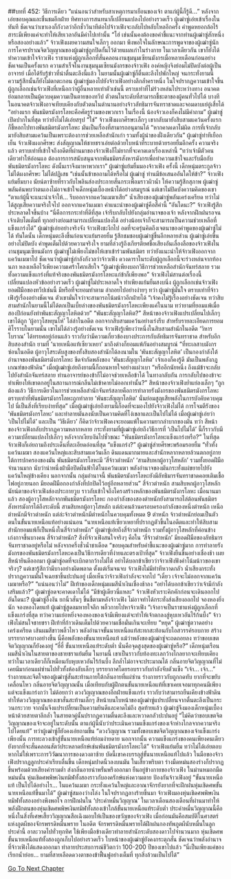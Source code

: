 ##บทที่ 452: วิธีการเดียว
“แน่นอนว่าสำหรับสาเหตุการมาเยือนของเจ้า ตาแก่ผู้นี้ก็รู้ดี...”
หลังจากเอ่ยขอบคุณและชื่นชมอีกฝ่าย ทิศทางการสนทนาก็เปลี่ยนแปลงไปอย่างรวดเร็ว ผู้เฒ่าซู่เอ่ยเข้าเรื่องในทันที
ชัดเจนว่าเขาเองก็กังวลว่าอีกชั่ววินาทีต่อไปจ้าวเฟิงจะกลับไปหลับใหลอีกครั้ง คำพูดหยอกล้อไร้สาระมีเพียงแค่จะทำให้เสียเวลาอันมีค่าไปเท่านั้น
“โฮ่ เช่นนั้นคงต้องขอคำชี้แนะจากท่านผู้เฒ่าซู่สักหนึ่งหรือสองอย่างแล้ว”
จ้าวเฟิงเผยความสนใจเล็กๆ ออกมา พึงพอใจในลักษณะการพูดจาของผู้เฒ่าซู่นัก
การโคจรปราณจิตวิญญาณของผู้เฒ่าซู่ถูกปิดกั้นไว้ด้วยแผลเก่าในร่างกาย
ในเวลาเดียวกัน เขาก็ยังได้ทำความเข้าใจจ้าวเฟิง ราชาแห่งผู้ถูกเลือกที่สั่นคลอนงานชุมนุมเซียนมังกรเมื่อหลายเดือนก่อนอย่างชัดเจนเป็นครั้งแรก
ความสำเร็จในงานชุมนุมเซียนมังกรของจ้าวเฟิง องค์หญิงจิงย่อมไม่ปิดบังต่อผู้เป็นอาจารย์
เมื่อได้รับรู้ข่าวที่น่าตื่นตะลึงนี้แล้ว ในยามนั้นผู้เฒ่าซู่ก็ตื่นตะลึงไปพักใหญ่ จนกระทั่งยามนี้ความรู้สึกนั้นก็ยังไม่ตกตะกอน
ผู้เฒ่าซู่มองไปยังจ้าวเฟิงอย่างลึกล้ำคราหนึ่ง ในใจปรากฏความเข้าใจขึ้น ผู้ถูกเลือกเช่นจ้าวเฟิงที่เหนือกว่าผู้อื่นหลายเท่าตัวเช่นนี้ ตราบเท่าที่ไม่ร่วงหล่นไประหว่างทาง อนาคตย่อมกลายเป็นผู้ควบคุมความเป็นตายของทวีป ตัวตนในระดับที่สามารถชี้ชะตาของผู้คนทั่วไปได้
บางที ในอนาคตจ้าวเฟิงอาจเทียบเคียงกับตัวตนในตำนานอย่างจ้าวลัทธิมารจันทราชาดและจอมดาบเย่อู๋เสี่ยได้
“อย่างแรก พันธมิตรมังกรโลหะคือศัตรูร่วมของพวกเรา ในเรื่องนี้ น้องจ้าวเองก็คงไม่มีคำถาม”
ผู้เฒ่าซู่เปิดปากในที่สุด ทว่ายังไม่ได้เอ่ยสรุป
“ใช่”
จ้าวเฟิงผงกศีรษะเล็กๆ
เขากลับมายังสิบสามแคว้นครั้งแรกก็ชี้หอกไปทางพันธมิตรมังกรโลหะ มันเป็นเรื่องที่สามารถอนุมานได้
“หากคาดเดาไม่ผิด การที่เจ้ากลับมายังสิบสามแคว้นเป็นเพราะต้องการช่วยเหลือสำนักเก่า รวมทั้งผู้นำของฝั่งเดียวกัน”
ผู้เฒ่าซู่ท่าทีเยือกเย็น
จ้าวเฟิงผงกศีรษะ ส่งสัญญาณให้ชายชราเอ่ยต่อด้วยใบหน้าที่ระบายด้วยรอยยิ้มอีกครั้ง
ความจริงแล้ว ตราบเท่าที่เข้าใจถึงอดีตที่ผ่านมาของจ้าวเฟิงก็ไม่ยากที่จะคาดเดาเรื่องเหล่านี้
“ทว่าเจ้ามีตัวคนเดียวทำให้อ่อนแอ ต้องการการสนับสนุนจากพันธมิตรสังหารมังกรเพื่อทำความเข้าใจและรับมือกับพันธมิตรมังกรโลหะ ดังนั้นเราจึงมาหาพวกเรา”
ผู้เฒ่าซู่แย้มยิ้มมองจ้าวเฟิง
ครั้งนี้
เด็กหนุ่มตระกูลจ้าวไม่ได้ผงกศีรษะ ไม่ได้ปฏิเสธ
“เช่นนั้นข้าขอถามได้หรือไม่ ผู้เฒ่าซู่ ท่านมีข้อเสนออันใดให้ข้า?”
จ้าวเฟิงแย้มยิ้มบาง นัยน์ตาซ้ายที่ราวกับไพลินส่องประกายสั่นกระเพื่อมราวผิวน้ำ ให้ความรู้สึกสุภาพ
ผู้เฒ่าซู่พลันค้นพบว่าตนเองไม่อาจเข้าใจเด็กหนุ่มเบื้องหน้าได้อย่างสมบูรณ์
แต่เขาไม่ปิดบังความคิดของเขา
“ตาแก่ผู้นี้จะแนะนำเจ้าให้... รีบออกจากแคว้นเมฆาเสีย”
น้ำเสียงของผู้เฒ่าซู่พลันเคร่งเครียด ทว่าไม่ได้สูญเสียความจริงใจไป
ออกจากแคว้นเมฆา
คำแนะนำของผู้เฒ่าซู่คือสี่คำนี้
“อันใดนะ?” จ้าวเฟิงรู้สึกประหลาดใจขึ้นบ้าง
“นี่คือการกระทำที่ดีที่สุด เจ้ารีบกลับไปยังกลุ่มอำนาจของเจ้า หลังจากฝึกฝนรอจนเจ้าเติบโตเต็มที่ ทุกอย่างย่อมสามารถเปลี่ยนแปลงได้ อย่างน้อยเจ้าก็จะสามารถเป็นความช่วยเหลือที่แข็งแกร่งได้”
ผู้เฒ่าซู่เอ่ยอย่างจริงจัง
จ้าวเฟิงชะงีกไป อดที่จะครุ่นคิดถึงเจตนาของคำพูดของผู้เฒ่าซู่ไม่ได้
ทันใดนั้น เด็กหนุ่มตะลึงขึ้นก่อนจะแย้มรอยยิ้ม รู้สึกชมชอบผู้เฒ่าซู่ขึ้นอีกหลายส่วน
ผู้เฒ่าซู่เอ่ยขึ้นอย่างไม่ปิดบัง คำพูดเต็มไปด้วยความจริงใจ
ยามที่ล่วงรู้ถึงเกียรติยศชื่อเสียงอันเลื่องลือของจ้าวเฟิงในงานชุมนุมเซียนมังกร ผู้เฒ่าซู่ไม่เพียงไม่ขอให้เขาเข้าร่วมพันธมิตร ทว่ายังแนะนำให้จ้าวเฟิงออกจากแคว้นเมฆาไป
ชัดเจนว่าผู้เฒ่าซู่กำลังกังวลว่าจ้าวเฟิง ดวงดาราในระดับผู้ถูกเลือกนี้จะร่วงหล่นจากท้องนภา หลงเหลือไว้เพียงความเศร้าโศกเสียใจ
“ผู้เฒ่าซู่เพียงบอกวิธีการช่วยเหลือสำนักจันทร์สลาย รวมทั้งความแข็งแกร่งที่แท้จริงของพันธมิตรมังกรโลหะแก่ข้าก็เพียงพอ”
จ้าวเฟิงไม่สานต่อเรื่องนี้ เปลี่ยนแปลงหัวข้ออย่างรวดเร็ว
ผู้เฒ่าซู่ไม่ประหลาดใจ ทำเพียงแย้มยิ้มสงบนิ่ง ผู้ถูกเลือกเช่นจ้าวเฟิง ยอดฝีมือของทวีปเช่นนี้ มีหรือที่จะยอมทำตาม ล่าถอยไปอย่างง่ายๆ
ทว่า
ผู้เฒ่าซู่มั่นใจ ตราบเท่าที่จ้าวเฟิงรู้เรื่องอย่างชัดเจน ตัวเขามั่นใจว่าจะสามารถโน้มน้าวอีกฝ่ายได้
“เจ้าคงไม่รู้เรื่องอย่างชัดเจน ทว่าสิบสามสำนักในยามนี้ไม่ได้ตกเป็นเบี้ยล่างของพันธมิตรมังกรโลหะเพียงแค่ในนาม ทว่ายามที่ยอมแพ้เมื่อสองปีก่อนยังทำพันธะสัญญาโลหิตด้วย”
“พันธะสัญญาโลหิต?”
สีหน้าของจ้าวเฟิงแปรเปลี่ยนไปเล็กๆ
เขาได้ถูก ‘ผู้อาวุโสหยุนไห่’ ไล่ล่าในอดีต ออกจากสิบสามแคว้นอย่างเร่งรีบ สำหรับรายละเอียดการยอมศิโรราบในยามนั้น เขาไม่ได้ล่วงรู้อย่างชัดเจน
จ้าวเฟิงรู้เพียงว่าหนึ่งในสิบสามสำนักในอดีต ‘วิหารโบราณ’ ได้ทรยศอยู่ก่อนแล้ว ราวกับว่ามีความเกี่ยวข้องบางประการกับลัทธิมารจันทราชาด
สำหรับอีกสิบสองสำนัก ยามที่ ‘นายเหนือแท้เซียวเหยา’ มาถึงต่างก็ยอมแพ้กันอย่างสมบูรณ์
“ที่ทะเลสาบมังกรซ่อนในอดีต ผู้อาวุโสระดับสูงของทั้งสิบสองสำนักได้ลงนามใน ‘พันธะสัญญาโลหิต’ เป็นกองกำลังใต้อำนาจของพันธมิตรมังกรโลหะ ขีดจำกัดพลังของ ‘พันธะสัญญาโลหิต’ เจ้าเองก็คงรู้ดี มันเป็นพลังกฎเกณฑ์ของฟ้าดิน”
เมื่อผู้เฒ่าซู่เอ่ยถึงยามนี้ก็ถอนหายใจอย่างแผ่วเบา
“หรืออีกนัยหนึ่ง ถึงแม้ข้าจะกลับไปยังสำนักจันทร์สลาย ท่านอาจารย์ของข้าก็ไม่อาจช่วยเหลือข้าได้ ในทางกลับกัน การกลับไปของข้าจะทำเพียงให้เขาตกอยู่ในสถานการณ์กลืนไม่เข้าคายไม่ออกเท่านั้น?”
สีหน้าของจ้าวเฟิงย่ำแย่ลงเล็กๆ
“ถูกต้องแล้ว วิธีการเดียวในการช่วยเหลือสำนักจันทร์สลายคือการทำลายรังมังกรของพันธมิตรมังกรโลหะ ตราบเท่าที่พันธมิตรมังกรโลหะถูกทำลาย ‘พันธะสัญญาโลหิต’ นั่นย่อมสูญเสียพลังในการบังคับควบคุมไป นี่เป็นสิ่งที่เรียบง่ายที่สุด”
เมื่อผู้เฒ่าซู่เอ่ยถึงยามนี้ก็อดที่จะมองไปยังจ้าวเฟิงไม่ได้
การโจมตีรังของ ‘พันธมิตรมังกรโลหะ’ และทำลายมันลงนับเป็นความคิดที่โง่เขลาและเป็นไปไม่ได้
เมื่อผู้เฒ่าซู่เอ่ยว่า ‘เป็นไปไม่ได้’ และเป็น ‘วิธีเดียว’ ก็คิดว่าจ้าวเฟิงคงจะยอมแพ้ในความยากลำบากของมัน
ทว่า
สีหน้าของจ้าวเฟิงกลับปรากฏความหลากหลาย กระทั่งยามที่ผู้เฒ่าซู่เอ่ยถึงวิธีการที่ ‘เป็นไปไม่ได้’ นี้ก็ราวกับมีความเปลี่ยนแปลงไปเล็กๆ
หลังจากเงียบงันไปชั่วขณะ
“พันธมิตรมังกรโลหะแข็งแกร่งหรือ?”
ในที่สุดจ้าวเฟิงก็เอ่ยถามถึงประเด็นที่ละเอียดอ่อนที่สุด
“แข็งแกร่ง?”
ผู้เฒ่าซู่ส่ายศีรษะพร้อมรอยยิ้ม “ทั่วทั้งแคว้นเมฆา สองแคว้นใหญ่และสิบสามแคว้นเล็ก ดินแดนมากมายและสำนักหลากหลายล้วนตกอยู่ภายใต้การปกครองของมัน พันธมิตรมังกรโลหะมี ‘สี่จ้าวตำหนัก’ ‘สามสิบหกผู้อาวุโสหลัก’ รวมทั้งยอดฝีมือจำนวนมาก นับว่านำหนึ่งฝ่ามือปิดผืนฟ้าได้ในแคว้นเมฆา พลังอำนาจของมันกระทั่งแผ่ขยายไปยังแคว้นใหญ่ข้างเคียง นอกจากนั้น กลุ่มอำนาจนี้ พันธมิตรมังกรโลหะยังมีลัทธิมารจันทราชาดคอยเติมเชื้อไฟอยู่ภายนอก มียอดฝีมือกองกำลังที่ปกปิดไว้อยู่อีกหลายส่วน”
สี่จ้าวตำหนัก สามสิบหกผู้อาวุโสหลัก
นัยน์ตาของจ้าวเฟิงส่องประกายวูบ ราวกับเข้าใจถึงโครงสร้างหลักของพันธมิตรมังกรโลหะ
เมื่อนานมาแล้ว สองผู้อาวุโสหลักจากพันธมิตรมังกรโลหะ กองกำลังของสองตำหนักยังสามารถไล่ต้อนพันธมิตรสังหารมังกรได้ถึงระดับนี้
สามสิบหกผู้อาวุโสหลัก แต่ล่ะคนล้วนครอบครองกำลังของหนึ่งตำหนัก
เหนือตำหนักมีจ้าวตำหนัก
แต่ล่ะจ้าวตำหนักมีตำหนักในควบคุมทั้งหมด 9 ตำหนัก
จ้าวตำหนักย่อมเป็นตัวตนในขั้นนายเหนือแท้อย่างแน่นอน
“นายเหนือแท้เซียวเหยาที่ปรากฏตัวขึ้นในอดีตและทำให้สิบสามสำนักยอมแพ้ก็เป็นหนึ่งในสี่จ้าวตำหนัก”
ผู้เฒ่าซู่เอ่ยถึงสี่จ้าวตำหนัก รวมทั้งผู้อาวุโสหลักที่ค่อนข้างเก่งกาจขึ้นบางคน
สี่จ้าวตำหนัก?
สิ่งที่จ้าวเฟิงสนใจจริงๆ คือใน ‘สี่จ้าวตำหนัก’ มียอดฝีมือของลัทธิมารจันทราชาดอยู่หรือไม่
หลังจากครึ่งชั่วน้ำชาเดือด
“ขอบคุณสำหรับคำชี้แนะของผู้เฒ่าซู่มาก การทำลายรังมังกรของพันธมิตรมังกรโลหะคงเป็นวิธีการเดียวที่ง่ายและตรงเป้าที่สุด”
จ้าวเฟิงยืนขึ้นอย่างเชื่องช้า เผยสีหน้ายินดีออกมา
ผู้เฒ่าซู่อดที่จะเบิกตากว้างไม่ได้
อย่าได้บอกข้าเชียวว่าจ้าวเฟิงฟังคำโน้มน้าวของเขาจริงๆ? แต่เขารู้สึกว่ามีบางอย่างผิดพลาด
ตั้งแต่เริ่มจนจบ จ้าวเฟิงไม่มีท่าทีหวาดกลัว น้ำเสียงกระทั่งปรากฏความมั่นใจเฉยชาขึ้นปะปนอยู่
เมื่อเห็นว่าจ้าวเฟิงกำลังจะจากไป
“เดี๋ยว เจ้าจะไม่ออกจากแคว้นเมฆาหรือ?”
“แน่นอนว่าไม่”
ฝีเท้าของเด็กหนุ่มผมสีน้ำเงินเชื่องช้าลง
“อย่าได้บอกข้าเชียวว่าเจ้ามีกำลังเสริมแล้ว?”
ผู้เฒ่าซู่อดจะคาดเดาไม่ได้
“มีข้าผู้เดียวนี่แหละ”
จ้าวเฟิงหัวเราะคิกคักก่อนจะเดินออกไป
อันใดนะ?
ผู้เฒ่าซู่อึ้งงัน ยกนิ้วสั่นๆ ขึ้นชี้ตามหลังจ้าวเฟิง ไม่อาจทำได้กระทั่งส่งเสียงออกไป
จองหองยิ่งนัก
จองหองโดยแท้
ผู้เฒ่าซู่สูดลมหายใจลึก พลิ้วกายไปหาจ้าวเฟิง “เจ้าอาจเป็นราชาแห่งผู้ถูกเลือกที่แข็งแกร่งที่สุด ทว่าความเย่อหยิ่งจองหองของเจ้ามีเพียงแต่จะทำให้เจ้าตกลงสู่หุบเหวอันไร้ก้นบึ้ง”
จ้าวเฟิงไม่สนใจชายชรา ฝีเท้าที่ก้าวเดินเต็มไปด้วยความเชื่อมั่นเกินจะเทียบ
“หยุด”
ผู้เฒ่าซู่ตวาดอย่างเคร่งเครียด เส้นผมสีขาวพลิ้วไหว พลังอำนาจขั้นนายเหนือแท้สะทกสะท้อนกับไอสวรรค์รอบกาย สร้างบรรยากาศบางอย่างขึ้น
นี่คือพลังของขั้นนายเหนือแท้
แม้ว่าพลังของผู้เฒ่าซู่จะถดถอยลง ทว่าขอบเขตจิตวิญญาณก็ยังคงอยู่
“ฮี่ฮี่ ขั้นนายเหนือแท้ระดับต่ำ นั่นคือจุดสูงสุดของผู้เฒ่าซู่หรือ?”
เด็กหนุ่มเรือนผมสีน้ำเงินในสายตาของชายชราแย้มยิ้ม
ในยามนี้ เขาเป็นราวกับท้องทะเลกว้างไกลยากจะเทียบเคียง ทว่าในเวลาเดียวก็ก็เหมือนกับหุบเหวอันไร้ก้นบึ้ง ลึกล้ำไม่อาจจะประมาณได้
กลิ่นอายจิตวิญญาณที่ไม่เคยมีมาก่อนแผ่ซ่านไปทั่วทั้งห้องลับเล็กๆ บรรยากาศโดยรอบราวกับกำลังจับตัวแข็ง
“เจ้า... เจ้า...”
ร่างกายและจิตใจของผู้เฒ่าซู่สั่นสะท้านภายใต้กลิ่นอายที่แผ่ซ่าน ร่างกายราวกับถูกกดทับ ยากที่จะขยับเคลื่อนไหว
กลิ่นอายจิตวิญญาณนั้น เมื่อเทียบกับผู้ฝึกตนขั้นนายเหนือแท้ที่เขาเคยเจอมาทุกคนมีเพียงแต่จะแข็งแกร่งกว่า ไม่ด้อยกว่า
ดวงวิญญาณของอีกฝ่ายแข็งแกร่ง ราวกับว่าสามารถยืนเคียงข้างฟ้าดิน ทำให้ดวงวิญญาณของเขาสั่นสะท้านเล็กๆ
สีหน้าบนใบหน้าของผู้เฒ่าซู่แปรเปลี่ยนจากตื่นตะลึงเป็นกระวนกระวาย จากนั้นจึงแปรเปลี่ยนเป็นความยินดีและคาดไม่ถึง
สุดท้ายแล้ว
ผู้เฒ่าซู่จึงมองเด็กหนุ่มเบื้องหน้าด้วยสายตาลึกล้ำ ในสายตาคู่นั้นปรากฏความตื่นตะลึงและหวาดกลัวปะปนอยู่ “ไม่คิดว่าขอบเขตจิตวิญญาณของเจ้าจะอยู่ในระดับนั้น ตาแก่ผู้นี้นับว่าประเมินความแข็งแกร่งของเจ้าห่างไกลจากความจริงไปโดยแท้”
ทว่าผู้เฒ่าซู่ก็ยังคงเอ่ยถามขึ้น
“ดวงวิญญาณ รวมทั้งขอบเขตจิตวิญญาณของเจ้าแข็งแกร่งเพียงนั้น การทะลวงเข้าสู่ขั้นนายเหนือแท้ย่อมง่ายดาย นอกจากนั้น ความแข็งแกร่งของคนเพียงคนเดียวยังยากที่จะสั่นคลอนสัตว์ประหลาดยักษ์เช่นพันธมิตรมังกรโลหะได้”
จ้าวเฟิงแย้มยิ้ม ทว่าไม่ได้เอ่ยตอบ
หากไม่ใช่เพราะการวิวัฒนาการของดวงตาซ้าย บัดนี้เขาคงบรรลุสู่ขั้นนายเหนือแท้ไปแล้ว
ในมือของจ้าวเฟิงปรากฏลูกประคำเรียบลื่นขึ้น เด็กหนุ่มปาดนิ้วลงบนมัน
ในเสี้ยวพริบตา
ร่างมืดหม่นสองร่างก็ปรากฏขึ้นพร้อมด้วยเสียงคำรามต่ำ ส่งกลิ่นอายน่าพรั่นพรึงออกมา ยืนอยู่ข้างกายของจ้าวเฟิง
ในม่านหมอกมืดหม่นนั้น
หุ่นเชิดศพพิษเงินทมิฬทั้งสองราวกับองครักษ์แห่งความตาย ป้องกันจ้าวเฟิงอยู่
“ขั้นนายเหนือแท้ เป็นไปได้อย่างไร... ในแคว้นเมฆา กระทั่งแคว้นใหญ่และอาณาจักรยังยากที่จะฝึกฝนหุ่นเชิดศพขั้นนายเหนือแท้ขึ้นมาได้”
ผู้เฒ่าซู่สมองว่างโล่ง ในใจปรากฏลางร้ายขึ้นมา
จ้าวเฟิงมองหุ่นเชิดศพพิษเงินทมิฬทั้งสองอย่างพึงพอใจ การฝึกฝนใน ‘ประคำหมื่นวิญญาณ’ ในเวลาเดือนสองเดือนที่ผ่านมาทำให้พลังฝึกตนของหุ่นเชิดศพพิษเงินทมิฬทั้งสองเข้าใกล้ขั้นนายเหนือแท้ระดับต่ำ
ประคำหมื่นวิญญาณนี้คือหนึ่งในสิ่งที่เศษเสี้ยววิญญาณสือเฉิงมอบให้เป็นของขวัญของจ้าวเฟิง เมื่อก่อนมันคือสมบัติในศาสตร์แห่งภูตผีของจักรพรรดิหมื่นพราย ในอดีต จักรพรรดิหมื่นพรายได้ฝึกฝนกองทัพภูตผีนับหมื่นในลูกประคำนี้ อาละวาดไปทั่วทุกทิศ ใช้เพียงมือข้างเดียวทำลายสำนักระดับสองดาวไปจำนวนมาก
หุ่นเชิดศพขั้นนายเหนือแท้ทั้งสองถูกเก็บไปอย่างรวดเร็ว
ใบหน้าของผู้เฒ่าซู่ยังคงกระตุกสั่น ชัดเจนว่าพลังอำนาจที่จ้าวเฟิงได้แสดงออกมา ทำลายประสบการณ์ชีวิตกว่า 100-200 ปีของเขาไปแล้ว
“นี่เป็นเพียงแค่ของเรียกน้ำย่อย... ยามที่สายเลือดดวงตาของข้าฟื้นฟูอย่างเต็มที่ ทุกสิ่งล้วนเป็นไปได้”


[Go To Next Chapter]( ./12.md)